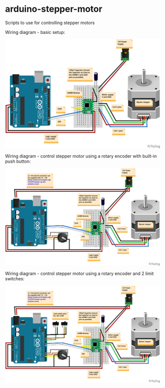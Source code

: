 # arduino-stepper-motor
Scripts to use for controlling stepper motors

Wiring diagram - basic setup:

<img src="arduino_stepper_A4988_bb.png" width="800">

Wiring diagram - control stepper motor using a rotary encoder with built-in push button:

<img src="arduino_stepper_A4988_encoder_control_bb.png" width="800">

Wiring diagram - control stepper motor using a rotary encoder and 2 limit switches:

<img src="arduino_stepper_A4988_encoder_switches_bb.png" width="800">
